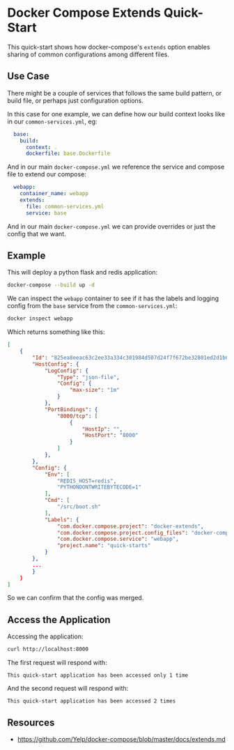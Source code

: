 # Docker Compose Extends Quick-Start

This quick-start shows how docker-compose's `extends` option enables sharing of common configurations among different files.

## Use Case

There might be a couple of services that follows the same build pattern, or build file, or perhaps just configuration options. 

In this case for one example, we can define how our build context looks like in our `common-services.yml`, eg:

```yaml
  base:
    build:
      context: .
      dockerfile: base.Dockerfile
```

And in our main `docker-compose.yml` we reference the service and compose file to extend our compose:

```yaml
  webapp:
    container_name: webapp
    extends:
      file: common-services.yml
      service: base
```

And in our main `docker-compose.yml` we can provide overrides or just the config that we want.

## Example

This will deploy a python flask and redis application:

```bash
docker-compose --build up -d
```

We can inspect the `webapp` container to see if it has the labels and logging config from the `base` service from the `common-services.yml`:

```bash
docker inspect webapp
```

Which returns something like this:

```json
[
    {
        "Id": "825ea8eeac63c2ee33a334c301984d507d24f7f672be32801ed2d1b623ef4c8b",
        "HostConfig": {
            "LogConfig": {
                "Type": "json-file",
                "Config": {
                    "max-size": "1m"
                }
            },
            "PortBindings": {
                "8000/tcp": [
                    {
                        "HostIp": "",
                        "HostPort": "8000"
                    }
                ]
            },
        },
        "Config": {
            "Env": [
                "REDIS_HOST=redis",
                "PYTHONDONTWRITEBYTECODE=1"
            ],
            "Cmd": [
                "/src/boot.sh"
            ],
            "Labels": {
                "com.docker.compose.project": "docker-extends",
                "com.docker.compose.project.config_files": "docker-compose.yml",
                "com.docker.compose.service": "webapp",
                "project.name": "quick-starts"
            }
        },
        ...
        }
    }
]
``` 

So we can confirm that the config was merged.

## Access the Application

Accessing the application:

```bash
curl http://localhost:8000
```

The first request will respond with:

```
This quick-start application has been accessed only 1 time
```

And the second request will respond with:

```
This quick-start application has been accessed 2 times
```

## Resources

- https://github.com/Yelp/docker-compose/blob/master/docs/extends.md
